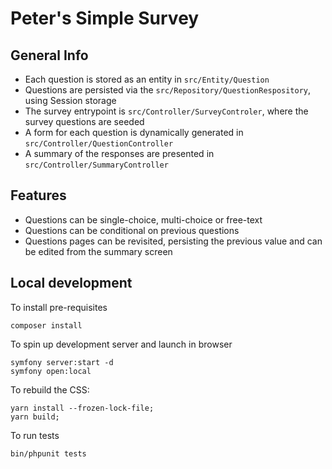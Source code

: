 # Peter's Simple Survey

## General Info
- Each question is stored as an entity in `src/Entity/Question`
- Questions are persisted via the `src/Repository/QuestionRespository`, using Session storage
- The survey entrypoint is `src/Controller/SurveyControler`, where the survey questions are seeded
- A form for each question is dynamically generated in `src/Controller/QuestionController`
- A summary of the responses are presented in `src/Controller/SummaryController`

## Features
- Questions can be single-choice, multi-choice or free-text
- Questions can be conditional on previous questions
- Questions pages can be revisited, persisting the previous value
  and can be edited from the summary screen

## Local development
To install pre-requisites
```
composer install
```

To spin up development server and launch in browser
```
symfony server:start -d
symfony open:local
```

To rebuild the CSS:
```
yarn install --frozen-lock-file;
yarn build; 
```

To run tests
```
bin/phpunit tests
```
